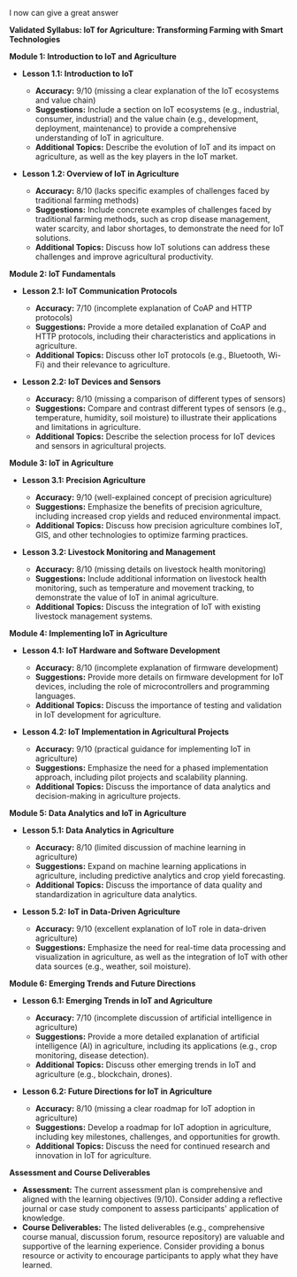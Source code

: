 I now can give a great answer

**Validated Syllabus: IoT for Agriculture: Transforming Farming with Smart Technologies**

**Module 1: Introduction to IoT and Agriculture**

- **Lesson 1.1: Introduction to IoT**
  - **Accuracy:** 9/10 (missing a clear explanation of the IoT ecosystems and value chain)
  - **Suggestions:** Include a section on IoT ecosystems (e.g., industrial, consumer, industrial) and the value chain (e.g., development, deployment, maintenance) to provide a comprehensive understanding of IoT in agriculture.
  - **Additional Topics:** Describe the evolution of IoT and its impact on agriculture, as well as the key players in the IoT market.

- **Lesson 1.2: Overview of IoT in Agriculture**
  - **Accuracy:** 8/10 (lacks specific examples of challenges faced by traditional farming methods)
  - **Suggestions:** Include concrete examples of challenges faced by traditional farming methods, such as crop disease management, water scarcity, and labor shortages, to demonstrate the need for IoT solutions.
  - **Additional Topics:** Discuss how IoT solutions can address these challenges and improve agricultural productivity.

**Module 2: IoT Fundamentals**

- **Lesson 2.1: IoT Communication Protocols**
  - **Accuracy:** 7/10 (incomplete explanation of CoAP and HTTP protocols)
  - **Suggestions:** Provide a more detailed explanation of CoAP and HTTP protocols, including their characteristics and applications in agriculture.
  - **Additional Topics:** Discuss other IoT protocols (e.g., Bluetooth, Wi-Fi) and their relevance to agriculture.

- **Lesson 2.2: IoT Devices and Sensors**
  - **Accuracy:** 8/10 (missing a comparison of different types of sensors)
  - **Suggestions:** Compare and contrast different types of sensors (e.g., temperature, humidity, soil moisture) to illustrate their applications and limitations in agriculture.
  - **Additional Topics:** Describe the selection process for IoT devices and sensors in agricultural projects.

**Module 3: IoT in Agriculture**

- **Lesson 3.1: Precision Agriculture**
  - **Accuracy:** 9/10 (well-explained concept of precision agriculture)
  - **Suggestions:** Emphasize the benefits of precision agriculture, including increased crop yields and reduced environmental impact.
  - **Additional Topics:** Discuss how precision agriculture combines IoT, GIS, and other technologies to optimize farming practices.

- **Lesson 3.2: Livestock Monitoring and Management**
  - **Accuracy:** 8/10 (missing details on livestock health monitoring)
  - **Suggestions:** Include additional information on livestock health monitoring, such as temperature and movement tracking, to demonstrate the value of IoT in animal agriculture.
  - **Additional Topics:** Discuss the integration of IoT with existing livestock management systems.

**Module 4: Implementing IoT in Agriculture**

- **Lesson 4.1: IoT Hardware and Software Development**
  - **Accuracy:** 8/10 (incomplete explanation of firmware development)
  - **Suggestions:** Provide more details on firmware development for IoT devices, including the role of microcontrollers and programming languages.
  - **Additional Topics:** Discuss the importance of testing and validation in IoT development for agriculture.

- **Lesson 4.2: IoT Implementation in Agricultural Projects**
  - **Accuracy:** 9/10 (practical guidance for implementing IoT in agriculture)
  - **Suggestions:** Emphasize the need for a phased implementation approach, including pilot projects and scalability planning.
  - **Additional Topics:** Discuss the importance of data analytics and decision-making in agriculture projects.

**Module 5: Data Analytics and IoT in Agriculture**

- **Lesson 5.1: Data Analytics in Agriculture**
  - **Accuracy:** 8/10 (limited discussion of machine learning in agriculture)
  - **Suggestions:** Expand on machine learning applications in agriculture, including predictive analytics and crop yield forecasting.
  - **Additional Topics:** Discuss the importance of data quality and standardization in agriculture data analytics.

- **Lesson 5.2: IoT in Data-Driven Agriculture**
  - **Accuracy:** 9/10 (excellent explanation of IoT role in data-driven agriculture)
  - **Suggestions:** Emphasize the need for real-time data processing and visualization in agriculture, as well as the integration of IoT with other data sources (e.g., weather, soil moisture).

**Module 6: Emerging Trends and Future Directions**

- **Lesson 6.1: Emerging Trends in IoT and Agriculture**
  - **Accuracy:** 7/10 (incomplete discussion of artificial intelligence in agriculture)
  - **Suggestions:** Provide a more detailed explanation of artificial intelligence (AI) in agriculture, including its applications (e.g., crop monitoring, disease detection).
  - **Additional Topics:** Discuss other emerging trends in IoT and agriculture (e.g., blockchain, drones).

- **Lesson 6.2: Future Directions for IoT in Agriculture**
  - **Accuracy:** 8/10 (missing a clear roadmap for IoT adoption in agriculture)
  - **Suggestions:** Develop a roadmap for IoT adoption in agriculture, including key milestones, challenges, and opportunities for growth.
  - **Additional Topics:** Discuss the need for continued research and innovation in IoT for agriculture.

**Assessment and Course Deliverables**

* **Assessment:** The current assessment plan is comprehensive and aligned with the learning objectives (9/10). Consider adding a reflective journal or case study component to assess participants' application of knowledge.
* **Course Deliverables:** The listed deliverables (e.g., comprehensive course manual, discussion forum, resource repository) are valuable and supportive of the learning experience. Consider providing a bonus resource or activity to encourage participants to apply what they have learned.